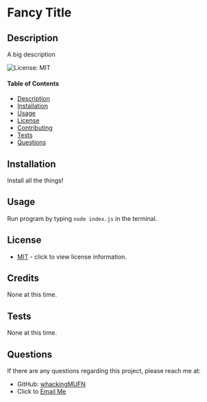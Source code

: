 
  # Fancy Title
  ## Description 
  A big description

  ![License: MIT](https://img.shields.io/badge/License-MIT-yellow.svg)
  #### Table of Contents
  * [Description](#Description)
  * [Installation](#Installation)
  * [Usage](#Usage)
  * [License](#License)
  * [Contributing](#Credits)
  * [Tests](#Tests)
  * [Questions](#Questions)

  ## Installation
  Install all the things!

  ## Usage
  Run program by typing `node index.js` in the terminal.

  ## License
  * [MIT](https://opensource.org/licenses/MIT) - click to view license information.

  
  ## Credits
  None at this time.

  ## Tests
  None at this time.

  ## Questions
  If there are any questions regarding this project, please reach me at:
   * GitHub: [whackingMUFN](https://github.com/whackingMUFN)
   * Click to [Email Me](mailto:nono@alwaysno.com)
